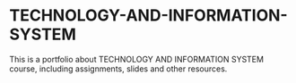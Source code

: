 # TECHNOLOGY-AND-INFORMATION-SYSTEM
This is a portfolio about TECHNOLOGY AND INFORMATION SYSTEM course, including assignments, slides and other resources.
